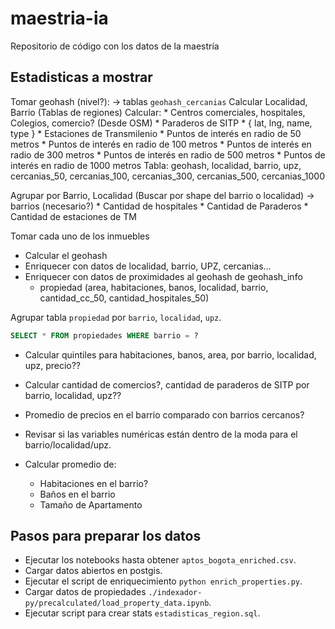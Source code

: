 # maestria-ia
Repositorio de código con los datos de la maestría


## Estadisticas a mostrar

Tomar geohash (nivel?): -> tablas `geohash_cercanias`
    Calcular Localidad, Barrio (Tablas de regiones)
    Calcular:
        * Centros comerciales, hospitales, Colegios, comercio? (Desde OSM)
        * Paraderos de SITP
        * { lat, lng, name, type }
        * Estaciones de Transmilenio
            * Puntos de interés en radio de 50 metros
            * Puntos de interés en radio de 100 metros
            * Puntos de interés en radio de 300 metros
            * Puntos de interés en radio de 500 metros
            * Puntos de interés en radio de 1000 metros
    Tabla: geohash, localidad, barrio, upz, cercanias_50, cercanias_100, cercanias_300, cercanias_500, cercanias_1000

Agrupar por Barrio, Localidad (Buscar por shape del barrio o localidad) -> barrios (necesario?)
    * Cantidad de hospitales
    * Cantidad de Paraderos
    * Cantidad de estaciones de TM

Tomar cada uno de los inmuebles
* Calcular el geohash
* Enriquecer con datos de localidad, barrio, UPZ, cercanias...
* Enriquecer con datos de proximidades al geohash de geohash_info
    * propiedad (area, habitaciones, banos, localidad, barrio, cantidad_cc_50, cantidad_hospitales_50)

Agrupar tabla `propiedad` por `barrio`, `localidad`, `upz`.

```sql
SELECT * FROM propiedades WHERE barrio = ?
```
* Calcular quintiles para habitaciones, banos, area, por barrio, localidad, upz, precio??
* Calcular cantidad de comercios?, cantidad de paraderos de SITP por barrio, localidad, upz??
* Promedio de precios en el barrio comparado con barrios cercanos?
* Revisar si las variables numéricas están dentro de la moda para el barrio/localidad/upz.


* Calcular promedio de:
    * Habitaciones en el barrio?
    * Baños en el barrio
    * Tamaño de Apartamento


## Pasos para preparar los datos
* Ejecutar los notebooks hasta obtener `aptos_bogota_enriched.csv`.
* Cargar datos abiertos en postgis.
* Ejecutar el script de enriquecimiento `python enrich_properties.py`.
* Cargar datos de propiedades `./indexador-py/precalculated/load_property_data.ipynb`.
* Ejecutar script para crear stats `estadisticas_region.sql`.


